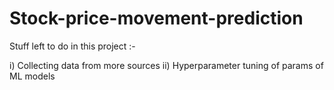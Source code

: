 # Stock-price-movement-prediction

Stuff left to do in this project :-

i) Collecting data from more sources
ii) Hyperparameter tuning of params of ML models
